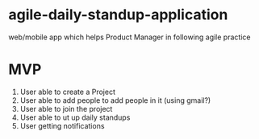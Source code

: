 # agile-daily-standup-application
web/mobile app which helps Product Manager in following agile practice   
# MVP   
1. User able to create a Project   
2. User able to add people to add people in it (using gmail?)    
3. User able to join the project    
4. User able to ut up daily standups 
5. User getting notifications 
